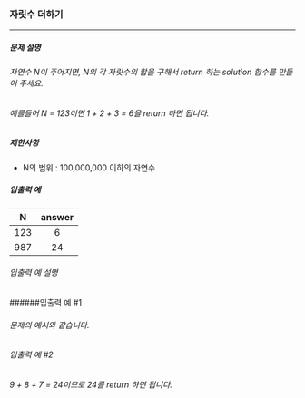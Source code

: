 ### 자릿수 더하기

***

##### 문제 설명

###### 자연수 N이 주어지면, N의 각 자릿수의 합을 구해서 return 하는 solution 함수를 만들어 주세요.
###### 예를들어 N = 123이면 1 + 2 + 3 = 6을 return 하면 됩니다.

##### 제한사항
* N의 범위 : 100,000,000 이하의 자연수

##### 입출력 예
N	   |answer|
|:--:|:----:|
123	 |6     |
987	 |24    |

###### 입출력 예 설명
######입출력 예 #1
###### 문제의 예시와 같습니다.

###### 입출력 예 #2
###### 9 + 8 + 7 = 24이므로 24를 return 하면 됩니다.

